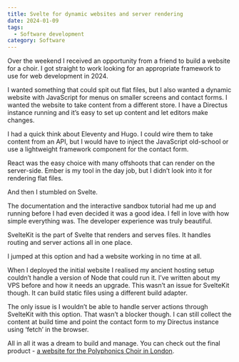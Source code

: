 ```yaml
---
title: Svelte for dynamic websites and server rendering
date: 2024-01-09
tags:
  - Software development
category: Software
---
```

Over the weekend I received an opportunity from a friend to build a website for a choir. I got straight to work looking for an appropriate framework to use for web development in 2024.

I wanted something that could spit out flat files, but I also wanted a dynamic website with JavaScript for menus on smaller screens and contact forms. I wanted the website to take content from a different store. I have a Directus instance running and it’s easy to set up content and let editors make changes.

I had a quick think about Eleventy and Hugo. I could wire them to take content from an API, but I would have to inject the JavaScript old-school or use a lightweight framework component for the contact form.

React was the easy choice with many offshoots that can render on the server-side. Ember is my tool in the day job, but I didn’t look into it for rendering flat files.

And then I stumbled on Svelte.

The documentation and the interactive sandbox tutorial had me up and running before I had even decided it was a good idea. I fell in love with how simple everything was. The developer experience was truly beautiful.

SvelteKit is the part of Svelte that renders and serves files. It handles routing and server actions all in one place.

I jumped at this option and had a website working in no time at all.

When I deployed the initial website I realised my ancient hosting setup couldn’t handle a version of Node that could run it. I’ve written about my VPS before and how it needs an upgrade. This wasn’t an issue for SvelteKit though. It can build static files using a different build adapter.

The only issue is I wouldn’t be able to handle server actions through SvelteKit with this option. That wasn’t a blocker though. I can still collect the content at build time and point the contact form to my Directus instance using ‘fetch’ in the browser.

All in all it was a dream to build and manage. You can check out the final product - [a website for the Polyphonics Choir in London](https://www.polyphonics.co.uk/).
